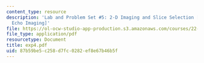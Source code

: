 ```yaml
---
content_type: resource
description: 'Lab and Problem Set #5: 2-D Imaging and Slice Selection [2-D Gradient
  Echo Imaging]'
file: https://ol-ocw-studio-app-production.s3.amazonaws.com/courses/22-920-a-hands-on-introduction-to-nuclear-magnetic-resonance-january-iap-1997/87b59be5c258d7fc0282ef8e67b46b5f_exp4.pdf
file_type: application/pdf
resourcetype: Document
title: exp4.pdf
uid: 87b59be5-c258-d7fc-0282-ef8e67b46b5f
---
```

